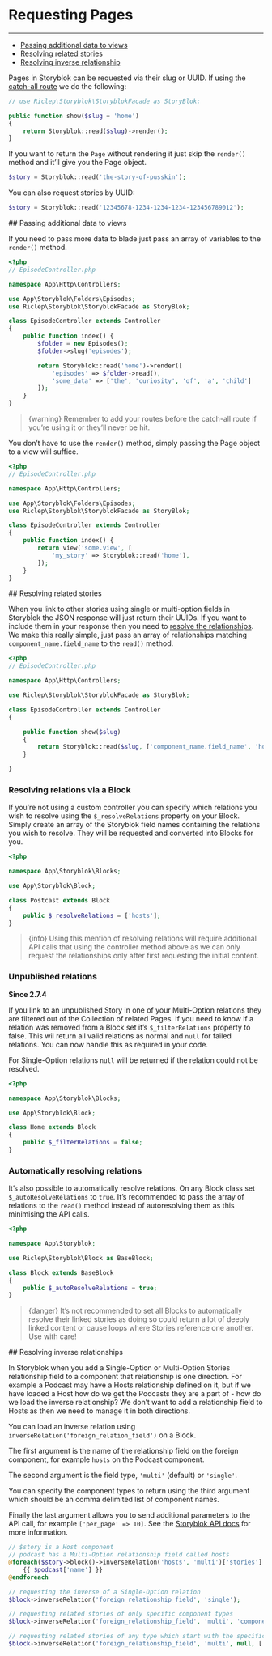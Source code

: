 # Requesting Pages

---

- [Passing additional data to views](#passing-additional-data-to-views)
- [Resolving related stories](#resolving-related-stories)
- [Resolving inverse relationship](#resolving-inverse-relationships)

Pages in Storyblok can be requested via their slug or UUID. If using the [catch-all route](/{{route}}/{{version}}/installation#routing) we do the following:

```php
// use Riclep\Storyblok\StoryblokFacade as StoryBlok;

public function show($slug = 'home')
{
	return Storyblok::read($slug)->render();
}
```

If you want to return the `Page` without rendering it just skip the `render()` method and it’ll give you the Page object.

```php
$story = Storyblok::read('the-story-of-pusskin');
```

You can also request stories by UUID:

```php
$story = Storyblok::read('12345678-1234-1234-1234-123456789012');
```

<a name="passing-additional-data-to-views">
## Passing additional data to views
</a>

If you need to pass more data to blade just pass an array of variables to the `render()` method.

```php
<?php
// EpisodeController.php

namespace App\Http\Controllers;

use App\Storyblok\Folders\Episodes;
use Riclep\Storyblok\StoryblokFacade as StoryBlok;

class EpisodeController extends Controller
{
	public function index() {
		$folder = new Episodes();
		$folder->slug('episodes');

		return Storyblok::read('home')->render([
			'episodes' => $folder->read(),
            'some_data' => ['the', 'curiosity', 'of', 'a', 'child']
		]);
	}
}
```

> {warning} Remember to add your routes before the catch-all route if you’re using it or they’ll never be hit.

You don’t have to use the `render()` method, simply passing the Page object to a view will suffice.

```php
<?php
// EpisodeController.php

namespace App\Http\Controllers;

use App\Storyblok\Folders\Episodes;
use Riclep\Storyblok\StoryblokFacade as StoryBlok;

class EpisodeController extends Controller
{
	public function index() {
        return view('some.view', [
            'my_story' => Storyblok::read('home'),
        ]);
	}
}
```


<a name="resolving-related-stories">
## Resolving related stories
</a>

When you link to other stories using single or multi-option fields in Storyblok the JSON response will just return their UUIDs. If you want to include them in your response then you need to [resolve the relationships](https://www.storyblok.com/tp/using-relationship-resolving-to-include-other-content-entries). We make this really simple, just pass an array of relationships matching `component_name.field_name` to the `read()` method.

```php
<?php
// EpisodeController.php

namespace App\Http\Controllers;

use Riclep\Storyblok\StoryblokFacade as StoryBlok;

class EpisodeController extends Controller
{

	public function show($slug)
	{
		return Storyblok::read($slug, ['component_name.field_name', 'hosts.profiles'])->render();
	}

}
```

### Resolving relations via a Block

If you’re not using a custom controller you can specify which relations you wish to resolve using the `$_resolveRelations` property on your Block. Simply create an array of the Storyblok field names containing the relations you wish to resolve. They will be requested and converted into Blocks for you.

```php
<?php

namespace App\Storyblok\Blocks;

use App\Storyblok\Block;

class Postcast extends Block
{
    public $_resolveRelations = ['hosts'];
}
```

> {info} Using this mention of resolving relations will require additional API calls that using the controller method above as we can only request the relationships only after first requesting the initial content.


### Unpublished relations

**Since 2.7.4**

If you link to an unpublished Story in one of your Multi-Option relations they are filtered out of the Collection of related Pages. If you need to know if a relation was removed from a Block set it’s `$_filterRelations` property to false. This wil return all valid relations as normal and `null` for failed relations. You can now handle this as required in your code.

For Single-Option relations `null` will be returned if the relation could not be resolved. 

```php
<?php

namespace App\Storyblok\Blocks;

use App\Storyblok\Block;

class Home extends Block
{
    public $_filterRelations = false;
}
```


### Automatically resolving relations

It’s also possible to automatically resolve relations. On any Block class set `$_autoResolveRelations` to `true`. It’s recommended to pass the array of relations to the `read()` method instead of autoresolving them as this minimising the API calls.

```php
<?php

namespace App\Storyblok;

use Riclep\Storyblok\Block as BaseBlock;

class Block extends BaseBlock
{
    public $_autoResolveRelations = true;
}
```

> {danger} It’s not recommended to set all Blocks to automatically resolve their linked stories as doing so could return a lot of deeply linked content or cause loops where Stories reference one another. Use with care!


<a name="resolving-inverse-relationships">
## Resolving inverse relationships
</a>

In Storyblok when you add a Single-Option or Multi-Option Stories relationship field to a component that relationship is one direction. For example a Podcast may have a Hosts relationship defined on it, but if we have loaded a Host how do we get the Podcasts they are a part of - how do we load the inverse relationship? We don’t want to add a relationship field to Hosts as then we need to manage it in both directions.

You can load an inverse relation using `inverseRelation('foreign_relation_field')` on a Block.

The first argument is the name of the relationship field on the foreign component, for example `hosts` on the Podcast component.

The second argument is the field type, `'multi'` (default) or `'single'`.

You can specify the component types to return using the third argument which should be an comma delimited list of component names.

Finally the last argument allows you to send additional parameters to the API call, for example `['per_page' => 10]`. See the [Storyblok API docs](https://www.storyblok.com/docs/api/content-delivery/v2) for more information.

```php
// $story is a Host component
// podcast has a Multi-Option relationship field called hosts
@foreach($story->block()->inverseRelation('hosts', 'multi')['stories'] as $podcast)
	{{ $podcast['name'] }}
@endforeach

// requesting the inverse of a Single-Option relation
$block->inverseRelation('foreign_relationship_field', 'single');

// requesting related stories of only specific component types
$block->inverseRelation('foreign_relationship_field', 'multi', 'component1,component2');

// requesting related stories of any type which start with the specificed slug
$block->inverseRelation('foreign_relationship_field', 'multi', null, ['starts_with' => 'some_slug/']);
```

```